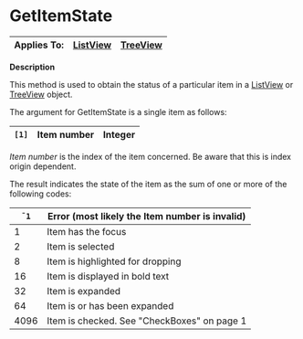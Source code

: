 




<h1 class="heading"><span class="name">GetItemState</span></h1>

| Applies To: | [ListView](./listview.md) | [TreeView](./treeview.md) |
| --- | --- | ---  |


**Description**


This method is used to obtain the status of a particular item in a [ListView](./listview.md) or [TreeView](./treeview.md) object.


The argument for GetItemState is a single item as follows:


| `[1]` | Item number | Integer |
| --- | --- | ---  |


*Item number* is the index of the item concerned. Be aware that this is index origin dependent.


The result indicates the state of the item as the sum of one or more of the following codes:



| `¯1` | Error (most likely the Item number is invalid) |
| --- | ---  |
| 1 | Item has the focus |
| 2 | Item is selected |
| 8 | Item is highlighted for dropping |
| 16 | Item is displayed in bold text |
| 32 | Item is expanded |
| 64 | Item is or has been expanded |
| 4096 | Item is checked. See "CheckBoxes" on page 1 |


